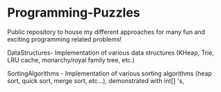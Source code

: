 # Programming-Puzzles
Public repository to house my different approaches for many fun and exciting programming related problems!

DataStructures- Implementation of various data structures (KHeap, Trie, LRU cache, monarchy/royal family tree, etc.)

SortingAlgorithms - Implementation of various sorting algorithms (heap sort, quick sort, merge sort, etc...), demonstrated with int[] 's,
